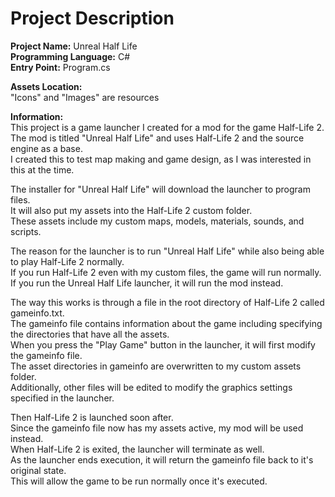 # Project Description
**Project Name:** Unreal Half Life <br />
**Programming Language:** C# <br />
**Entry Point:** Program.cs <br />

**Assets Location:** <br />
"Icons" and "Images" are resources <br />

**Information:** <br />
This project is a game launcher I created for a mod for the game Half-Life 2. <br />
The mod is titled "Unreal Half Life" and uses Half-Life 2 and the source engine as a base. <br />
I created this to test map making and game design, as I was interested in this at the time. <br />

The installer for "Unreal Half Life" will download the launcher to program files. <br />
It will also put my assets into the Half-Life 2 custom folder. <br />
These assets include my custom maps, models, materials, sounds, and scripts. <br />

The reason for the launcher is to run "Unreal Half Life" while also being able to play Half-Life 2 normally. <br />
If you run Half-Life 2 even with my custom files, the game will run normally. <br />
If you run the Unreal Half Life launcher, it will run the mod instead. <br />

The way this works is through a file in the root directory of Half-Life 2 called gameinfo.txt. <br />
The gameinfo file contains information about the game including specifying the directories that have all the assets. <br />
When you press the "Play Game" button in the launcher, it will first modify the gameinfo file. <br />
The asset directories in gameinfo are overwritten to my custom assets folder. <br />
Additionally, other files will be edited to modify the graphics settings specified in the launcher. <br />

Then Half-Life 2 is launched soon after. <br />
Since the gameinfo file now has my assets active, my mod will be used instead. <br />
When Half-Life 2 is exited, the launcher will terminate as well. <br />
As the launcher ends execution, it will return the gameinfo file back to it's original state. <br />
This will allow the game to be run normally once it's executed.
